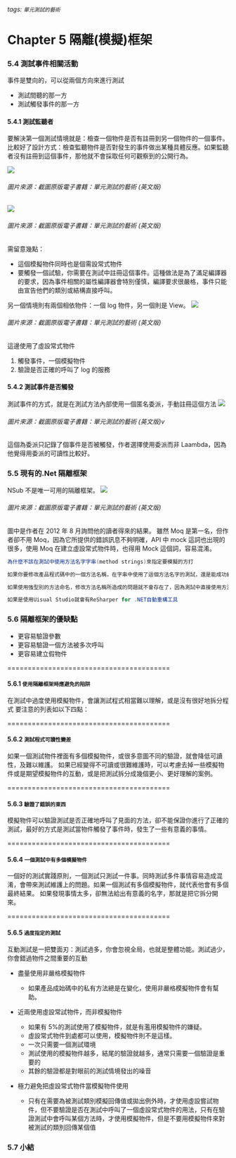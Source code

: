 ###### tags: `單元測試的藝術`

# Chapter 5 隔離(模擬)框架

### 5.4 測試事件相關活動

事件是雙向的，可以從兩個方向來進行測試

- 測試間聽的那一方
- 測試觸發事件的那一方

#### 5.4.1 測試監聽者

要解決第一個測試情境就是：檢查一個物件是否有註冊到另一個物件的一個事件。
比較好了設計方式：檢查監聽物件是否對發生的事件做出某種具體反應。如果監聽者沒有註冊到這個事件，那他就不會採取任何可觀察到的公開行為。

![](https://imgur.com/xqH2Dps.png)

###### 圖片來源：截圖原版電子書籍：單元測試的藝術 (英文版)

![](https://imgur.com/T7vX2uJ.png)

###### 圖片來源：截圖原版電子書籍：單元測試的藝術 (英文版)

需留意幾點：

- 這個模擬物件同時也是個需設常式物件
- 要觸發一個試驗，你需要在測試中註冊這個事件。這種做法是為了滿足編譯器的要求，因為事件相關的屬性編譯器會特別僅慎，編譯要求很嚴格，事件只能由宣告他們的類別或結構直接呼叫。

另一個情境則有兩個相依物件：一個 log 物件，另一個則是 View。
![](https://imgur.com/9BDOY9I.png)

###### 圖片來源：截圖原版電子書籍：單元測試的藝術 (英文版)

這邊使用了虛設常式物件

1. 觸發事件，一個模擬物件
2. 驗證是否正確的呼叫了 log 的服務

#### 5.4.2 測試事件是否觸發

測試事件的方式，就是在測試方法內部使用一個匿名委派，手動註冊這個方法
![](https://imgur.com/jJa5sET.png)

###### 圖片來源：截圖原版電子書籍：單元測試的藝術 (英文版)v

這個為委派只記錄了個事件是否被觸發，作者選擇使用委派而非 Laambda，因為他覺得用委派的可讀性比較好。

### 5.5 現有的.Net 隔離框架

NSub 不是唯一可用的隔離框架。
![](https://imgur.com/zHXwrXw.png)

###### 圖片來源：截圖原版電子書籍：單元測試的藝術 (英文版)

圖中是作者在 2012 年 8 月詢問他的讀者得來的結果。
雖然 Moq 是第一名，但作者卻不用 Moq，因為它所提供的錯誤訊息不夠明確，API 中 mock 這詞也出現的很多，使用 Moq 在建立虛設常式物件時，也得用 Mock 這個詞，容易混淆。

```csharp
為什麼不該在測試中使用方法名字字串(method strings)來指定要模擬的方打

如果你要修改產品程式碼中的一個方法名稱，在字串中使用了這個方法名字的測試，還是能成功編譯，但在執行時會失敗，拋出例外說找不到這個方法。

如果使用強型別的方法命名，修改方法名稱所造成的問題就不會存在了，因為測試中直接使用方法，方法的任何改變都會直接導致測試程式編譯失敗，並解立刻就能知報出現了一些問題。

如果是使用Uisual Studio就會有ReSharper for .NET自動重構工具
```

### 5.6 隔離框架的優缺點

- 更容易驗證參數
- 更容易驗證一個方法被多次呼叫
- 更容易建立假物件

========================================

#### 5.6.1 `使用隔離框架時應避免的陷阱`

在測試中過度使用模擬物件，會讓測試程式相當難以理解，或是沒有很好地拆分程式
要注意的列表如以下四點：

========================================

#### 5.6.2 `測試程式可讀性變差`

如果一個測試物件裡面有多個模擬物件，或很多意圖不同的驗證，就會降低可讀性，及難以維護。
如果已經變得不可讀或很難維護時，可以考慮去掉一些模擬物件或是期望模擬物件的互動，或是把測試拆分成幾個更小、更好理解的案例。

========================================

#### 5.6.3 `驗證了錯誤的東西`

模擬物件可以驗證測試是否正確地呼叫了見面的方法，卻不能保證你進行了正確的測試，最好的方式是測試當物件觸發了事件時，發生了一些有意義的事情。

========================================

#### 5.6.4 `一個測試中有多個模擬物件`

一個好的測試實踐原則，一個測試只測試一件事。同時測試多件事情容易造成混淆，會帶來測試維護上的問題。如果一個測試有多個模擬物件，就代表他會有多個最終結果。
如果發現事情太多，卻無法給出有意義的名字，那就是把它拆分開來。

========================================

#### 5.6.5 `過度指定的測試`

互動測試是一把雙面刃：測試過多，你會忽視全局，也就是整體功能。測試過少，你會錯過物件之間重要的互動

- 盡量使用非嚴格模擬物件

  - 如果產品成始碼中的私有方法總是在變化，使用非嚴格模擬物件會有幫助。

- 近兩使用虛設常試物件，而非模擬物件
  - 如果有 5%的測試使用了模擬物件，就是有濫用模擬物件的嫌疑。
  - 虛設常式物件到處都可以使用，模擬物件則不是這樣。
  - 一次只需要一個測試環境
  - 測試使用的模擬物件越多，結尾的驗證就越多，通常只需要一個驗證是重要的
  - 其餘的驗證都是對眼前的測試情境發出的噪音
- 極力避免把虛設常式物件當模擬物件使用
  - 只有在需要為被測試類別模擬回傳值或拋出例外時，才使用虛設嘗試物件，但不要驗證是否在測試中呼叫了一個虛設常式物件的用法，只有在驗證測試中會呼叫某個方法時，才使用模擬物件，但是不要用模擬物件來對被測試的類別回傳某個值

### 5.7 小結
